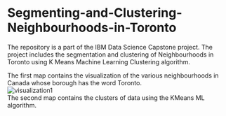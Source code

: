 # Segmenting-and-Clustering-Neighbourhoods-in-Toronto
The repository is a part of the IBM Data Science Capstone project. The project includes the segmentation and clustering of Neighbourhoods in Toronto using K Means Machine Learning Clustering algorithm.<br>

The first map contains the visualization of the various neighbourhoods in Canada whose borough has the word Toronto.<br>
![visualization1](Capture-coursera.png)<br>
The second map contains the clusters of data using the KMeans ML algorithm.<br>

